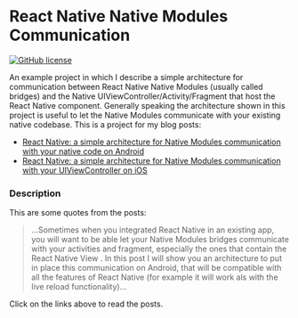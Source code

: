 # React Native Native Modules Communication

[![GitHub license](https://img.shields.io/badge/license-MIT-blue.svg)](https://raw.githubusercontent.com/chicio/React-Native-Native-Modules-Communication/master/LICENSE.md)

An example project in which I describe a simple architecture for communication between React Native Native Modules 
(usually called bridges) and the Native UIViewController/Activity/Fragment that host the React Native component. 
Generally speaking the architecture shown in this project is useful to let the Native Modules communicate with your 
existing native codebase.
This is a project for my blog posts:
 
* [React Native: a simple architecture for Native Modules communication with your native code on Android](https://www.fabrizioduroni.it/2018/12/02/react-native-modules-bridge-communication-activitiy-fragment-android/ "React Native: a simple architecture for Native Modules communication with your Activities and Fragments on Android") 
* [React Native: a simple architecture for Native Modules communication with your UIViewController on iOS](https://www.fabrizioduroni.it/2018/12/03/react-native-modules-bridge-communication-uiviewcontroller-ios/ "React Native: a simple architecture for Native Modules communication with your UIViewController on iOS")  

### Description

This are some quotes from the posts:

> ...Sometimes when you integrated React Native in an existing app, you will want to be able let your Native 
     Modules bridges communicate with your activities and fragment, especially the ones that contain the React Native View
     . In this post I will show you an architecture to put in place this communication on Android, that will be compatible 
     with all the features of React Native (for example it will work als with the live reload functionality)... 

Click on the links above to read the posts.
